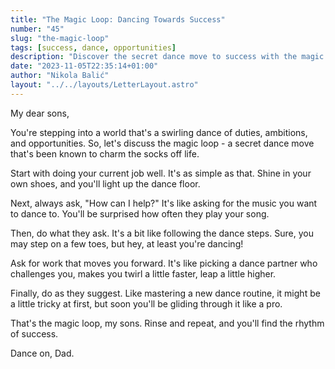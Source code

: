 ```yaml
---
title: "The Magic Loop: Dancing Towards Success"
number: "45"
slug: "the-magic-loop"
tags: [success, dance, opportunities]
description: "Discover the secret dance move to success with the magic loop. Shine in your current job, ask how you can help, and embrace new challenges. Dance your way to success!"
date: "2023-11-05T22:35:14+01:00"
author: "Nikola Balić"
layout: "../../layouts/LetterLayout.astro"
---
```

My dear sons,

You're stepping into a world that's a swirling dance of duties, ambitions, and opportunities. So, let's discuss the magic loop - a secret dance move that's been known to charm the socks off life.

Start with doing your current job well. It's as simple as that. Shine in your own shoes, and you'll light up the dance floor.

Next, always ask, "How can I help?" It's like asking for the music you want to dance to. You'll be surprised how often they play your song.

Then, do what they ask. It's a bit like following the dance steps. Sure, you may step on a few toes, but hey, at least you're dancing!

Ask for work that moves you forward. It's like picking a dance partner who challenges you, makes you twirl a little faster, leap a little higher.

Finally, do as they suggest. Like mastering a new dance routine, it might be a little tricky at first, but soon you'll be gliding through it like a pro.

That's the magic loop, my sons. Rinse and repeat, and you'll find the rhythm of success.

Dance on,
Dad.
